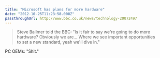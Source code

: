 ```yaml
---
title: "Microsoft has plans for more hardware"
date: "2012-10-25T11:23:58.000Z"
passthroughUrl: http://www.bbc.co.uk/news/technology-20072497
---
```


> Steve Ballmer told the BBC: "Is it fair to say we're going to do more hardware? Obviously we are... Where we see important opportunities to set a new standard, yeah we'll dive in."

PC OEMs: "Shit."